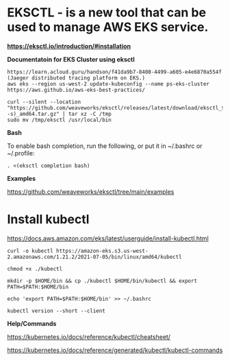 # EKSCTL - is a new tool that can be used to manage AWS EKS service.

**https://eksctl.io/introduction/#installation**

**Documentatoin for EKS Cluster using eksctl**

```
https://learn.acloud.guru/handson/f41da9b7-8408-4499-a605-e4e6870a554f (Jaeger distributed tracing platform on EKS.)
aws eks --region us-west-2 update-kubeconfig --name ps-eks-cluster
https://aws.github.io/aws-eks-best-practices/

```

```
curl --silent --location "https://github.com/weaveworks/eksctl/releases/latest/download/eksctl_$(uname -s)_amd64.tar.gz" | tar xz -C /tmp
sudo mv /tmp/eksctl /usr/local/bin
```

**Bash**

To enable bash completion, run the following, or put it in ~/.bashrc or ~/.profile:
```
. <(eksctl completion bash)
```

**Examples**

https://github.com/weaveworks/eksctl/tree/main/examples


# Install kubectl

https://docs.aws.amazon.com/eks/latest/userguide/install-kubectl.html

```
curl -o kubectl https://amazon-eks.s3.us-west-2.amazonaws.com/1.21.2/2021-07-05/bin/linux/amd64/kubectl

chmod +x ./kubectl

mkdir -p $HOME/bin && cp ./kubectl $HOME/bin/kubectl && export PATH=$PATH:$HOME/bin

echo 'export PATH=$PATH:$HOME/bin' >> ~/.bashrc

kubectl version --short --client
```
**Help/Commands**  

https://kubernetes.io/docs/reference/kubectl/cheatsheet/

https://kubernetes.io/docs/reference/generated/kubectl/kubectl-commands 


